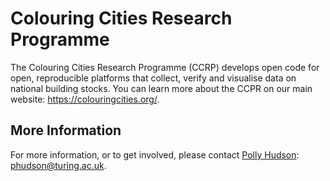 # Colouring Cities Research Programme
The Colouring Cities Research Programme (CCRP) develops open code for open, reproducible platforms that collect, verify and visualise data on national building stocks. 
You can learn more about the CCPR on our main website: https://colouringcities.org/.

## More Information

For more information, or to get involved, please contact [Polly Hudson](https://github.com/orgs/colouring-cities/people/polly64): phudson@turing.ac.uk.
